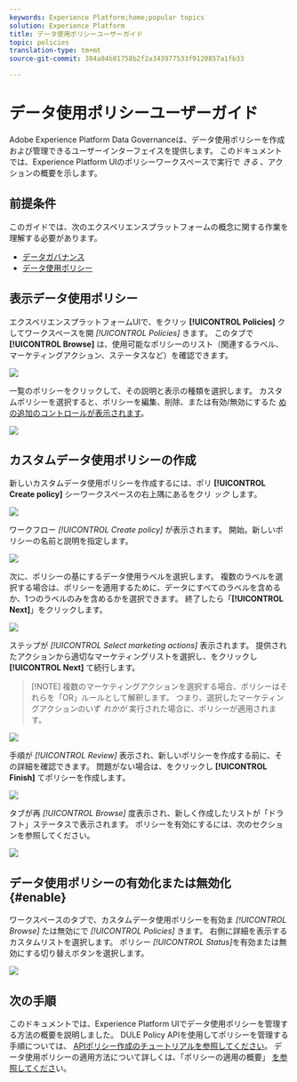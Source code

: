 ```yaml
---
keywords: Experience Platform;home;popular topics
solution: Experience Platform
title: データ使用ポリシーユーザーガイド
topic: policies
translation-type: tm+mt
source-git-commit: 304a84b81758b2f2a343977533f9120857a1fb33

---
```



# データ使用ポリシーユーザーガイド

Adobe Experience Platform Data Governanceは、データ使用ポリシーを作成および管理できるユーザーインターフェイスを提供します。 このドキュメントでは、Experience Platform UIのポリシーワークスペースで実行で _きる_ 、アクションの概要を示します。

## 前提条件

このガイドでは、次のエクスペリエンスプラットフォームの概念に関する作業を理解する必要があります。

- [データガバナンス](../home.md)
- [データ使用ポリシー](./overview.md)

## 表示データ使用ポリシー

エクスペリエンスプラットフォームUIで、をクリッ **[!UICONTROL Policies]** クしてワークスペースを開 *[!UICONTROL Policies]* きます。 このタブで **[!UICONTROL Browse]** は、使用可能なポリシーのリスト（関連するラベル、マーケティングアクション、ステータスなど）を確認できます。

![](../images/policies/browse-policies.png)

一覧のポリシーをクリックして、その説明と表示の種類を選択します。 カスタムポリシーを選択すると、ポリシーを編集、削除、または有効/無効にするた [めの追加のコントロールが表示されます](#enable)。

![](../images/policies/policy-details.png)

## カスタムデータ使用ポリシーの作成

新しいカスタムデータ使用ポリシーを作成するには、ポリ **[!UICONTROL Create policy]** シーワークスペースの右上隅にあるをクリ *ック* します。

![](../images/policies/create-policy-button.png)

ワークフロー *[!UICONTROL Create policy]* が表示されます。 開始。新しいポリシーの名前と説明を指定します。

![](../images/policies/create-policy-description.png)

次に、ポリシーの基にするデータ使用ラベルを選択します。 複数のラベルを選択する場合は、ポリシーを適用するために、データにすべてのラベルを含めるか、1つのラベルのみを含めるかを選択できます。 終了したら「**[!UICONTROL Next]**」をクリックします。

![](../images/policies/add-labels.png)

ステップが *[!UICONTROL Select marketing actions]* 表示されます。 提供されたアクションから適切なマーケティングリストを選択し、をクリックし **[!UICONTROL Next]** て続行します。

>[!NOTE] 複数のマーケティングアクションを選択する場合、ポリシーはそれらを「OR」ルールとして解釈します。 つまり、選択したマーケティングアクションのいず _れかが_ 実行された場合に、ポリシーが適用されます。

![](../images/policies/add-marketing-actions.png)

手順が *[!UICONTROL Review]* 表示され、新しいポリシーを作成する前に、その詳細を確認できます。 問題がない場合は、をクリックし **[!UICONTROL Finish]** てポリシーを作成します。

![](../images/policies/policy-review.png)

タブが再 *[!UICONTROL Browse]* 度表示され、新しく作成したリストが「ドラフト」ステータスで表示されます。 ポリシーを有効にするには、次のセクションを参照してください。

![](../images/policies/created-policy.png)

## データ使用ポリシーの有効化または無効化 {#enable}

ワークスペースのタブで、カスタムデータ使用ポリシーを有効ま *[!UICONTROL Browse]* たは無効にで *[!UICONTROL Policies]* きます。 右側に詳細を表示するカスタムリストを選択します。 ポリシー *[!UICONTROL Status]*&#x200B;を有効または無効にする切り替えボタンを選択します。

![](../images/policies/enable-policy.png)

## 次の手順

このドキュメントでは、Experience Platform UIでデータ使用ポリシーを管理する方法の概要を説明しました。 DULE Policy APIを使用してポリシーを管理する手順については、 [APIポリシー作成のチュートリアルを参照してください](./create.md)。 データ使用ポリシーの適用方法について詳しくは、「ポリシーの適用の概要」 [を参照してくださ](../enforcement/overview.md)い。